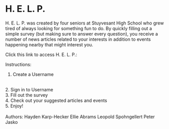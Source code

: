 <h1>H. E. L. P.</h1>  

H. E. L. P. was created by four seniors at Stuyvesant High School who grew tired of always looking for something fun to do. By quickly filling out a simple survey (but making sure to answer every question), you receive a number of news articles related to your interests in addition to events happening nearby that 
might interest you.  
  
Click this link to access H. E. L. P.:  
  
  
  
Instructions:
<br>
1. Create a Username
<br>
2. Sign in to Username
<br>
3. Fill out the survey
<br>
4. Check out your suggested articles and events
<br>
5. Enjoy!
<br>
<br>
Authors:
Hayden Karp-Hecker  
Ellie Abrams  
Leopold Spohngellert  
Peter Jasko  